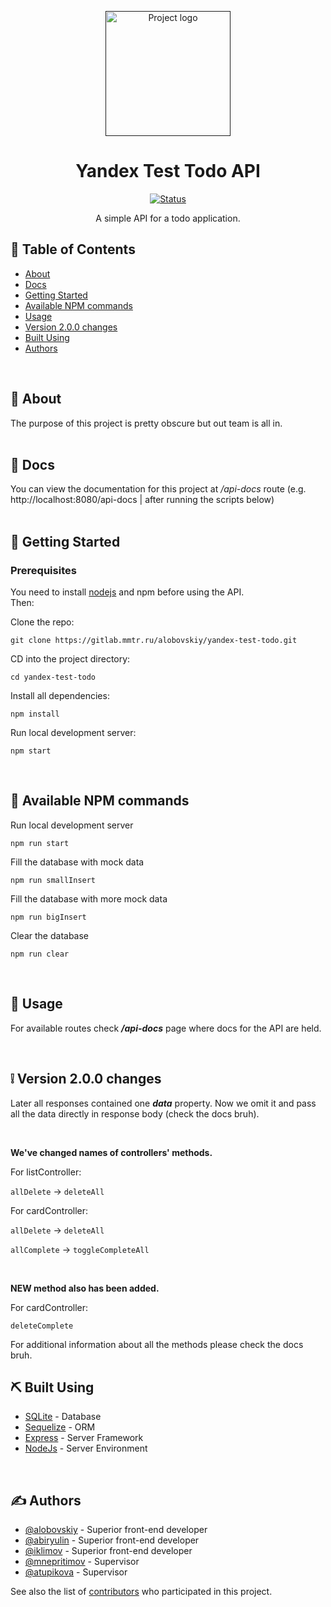 <p align="center">
  <a href="" rel="noopener">
 <img width=200px height=200px src="https://sun1-96.userapi.com/impf/JK0QgUrFSEq9gULTdC4k5Pf5dNXm0GlTw9u_OQ/3dXYOf1sxq4.jpg?size=291x289&quality=96&sign=6482fe1c37ee092ff90a9fe616e2b5e9&type=album" alt="Project logo"></a>
</p>

<h1 align="center">Yandex Test Todo API</h1>

<div align="center">

[![Status](https://img.shields.io/badge/status-active-success.svg)]()

</div>

<p align="center">
    A simple API for a todo application.
</p>

## 📝 Table of Contents

- [About](#about)
- [Docs](#docs)
- [Getting Started](#getting_started)
- [Available NPM commands](#commands)
- [Usage](#usage)
- [Version 2.0.0 changes](#changes)
- [Built Using](#built_using)
- [Authors](#authors)

<br>

## 🧐 About <a name = "about"></a>

The purpose of this project is pretty obscure but out team is all in.
<br>
<br>

## 🧾 Docs <a name = "docs"></a>

You can view the documentation for this project at <em>/api-docs</em> route 
(e.g. http://localhost:8080/api-docs | after running the scripts below)
<br>
<br>

## 🏁 Getting Started <a name = "getting_started"></a>

### Prerequisites

You need to install <a href="https://nodejs.org/en/">nodejs</a> and npm before using the API.
<br>
Then:

Clone the repo:

```
git clone https://gitlab.mmtr.ru/alobovskiy/yandex-test-todo.git
```

CD into the project directory:

```
cd yandex-test-todo
```

Install all dependencies:

```
npm install
```

Run local development server:

```
npm start
```

<br>

## 🔧 Available NPM commands <a name = "commands"></a>
Run local development server

```
npm run start
```

Fill the database with mock data

```
npm run smallInsert
```

Fill the database with more mock data

```
npm run bigInsert
```

Clear the database

```
npm run clear
```

<br>

## 🎈 Usage <a name="usage"></a>

For available routes check <em><strong>/api-docs</strong></em> page where docs for the API are held.

<br>

## ❕ Version 2.0.0 changes <a name="changes"></a>

Later all responses contained one <em><strong>data</strong></em> property. Now we omit it 
and pass all the data directly in response body (check the docs bruh).

<br>

**We've changed names of controllers' methods.**

For listController:

`allDelete` -> `deleteAll`

For cardController:

`allDelete` -> `deleteAll`

`allComplete` -> `toggleCompleteAll`

<br>

**NEW method also has been added.**

For cardController:

`deleteComplete`

For additional information about all the methods please check the docs bruh.


## ⛏️ Built Using <a name = "built_using"></a>

- [SQLite](https://sqlite.org/) - Database
- [Sequelize](https://sequelize.org/) - ORM
- [Express](https://expressjs.com/) - Server Framework
- [NodeJs](https://nodejs.org/en/) - Server Environment

<br>

## ✍️ Authors <a name = "authors"></a>

- [@alobovskiy](https://gitlab.mmtr.ru/alobovskiy) - Superior front-end developer
- [@abiryulin](https://gitlab.mmtr.ru/abiryulin) - Superior front-end developer
- [@iklimov](https://gitlab.mmtr.ru/iklimov) - Superior front-end developer
- [@mnepritimov](https://gitlab.mmtr.ru/mnepritimov) - Supervisor
- [@atupikova](https://gitlab.mmtr.ru/atupikova) - Supervisor

See also the list of [contributors](https://gitlab.mmtr.ru/alobovskiy/yandex-test-todo/-/project_members) who participated in this project.